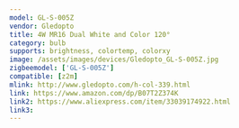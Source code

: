 ```yaml
---
model: GL-S-005Z
vendor: Gledopto
title: 4W MR16 Dual White and Color 120°
category: bulb
supports: brightness, colortemp, colorxy
image: /assets/images/devices/Gledopto_GL-S-005Z.jpg
zigbeemodel: ['GL-S-005Z']
compatible: [z2m]
mlink: http://www.gledopto.com/h-col-339.html
link: https://www.amazon.com/dp/B07T2Z374K
link2: https://www.aliexpress.com/item/33039174922.html
link3: 
---
```

